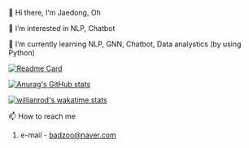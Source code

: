 👋 Hi there, I’m Jaedong, Oh 

👀 I’m interested in NLP, Chatbot

🌱 I’m currently learning NLP, GNN, Chatbot, Data analystics (by using Python)

[![Readme Card](https://github-readme-stats.vercel.app/api/pin/?username=Jaedong95&repo=projects&theme=dark&hide_border=true)](https://github.com/Jaedong95/projects)

[![Anurag's GitHub stats](https://github-readme-stats.vercel.app/api?username=Jaedong95&hide=prs&count_private=true&include_all_commits=true&theme=dracula&hide_border=false)](https://github.com/Jaedong95)

[![willianrod's wakatime stats](https://github-readme-stats.vercel.app/api/wakatime?username=Ollie&v=2&theme=dracula&layout=compact)](https://github.com/Jaedong95)

📫 How to reach me 
  1. e-mail  - badzoo@naver.com

<!---
Jaedong95/Jaedong95 is a ✨ special ✨ repository because its `README.md` (this file) appears on your GitHub profile.
You can click the Preview link to take a look at your changes.
--->
